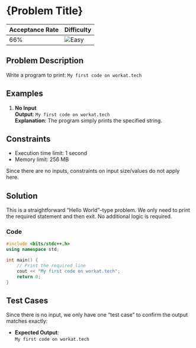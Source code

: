 # {Problem Title}

| Acceptance Rate | Difficulty                                             |
| --------------- | ------------------------------------------------------ |
| 66%           | ![Easy](https://img.shields.io/badge/Easy-brightgreen) |

## Problem Description

Write a program to print:
`My first code on workat.tech`

## Examples

1. **No Input**  
   **Output**: `My first code on workat.tech`   
   **Explanation**: The program simply prints the specified string.

## Constraints

- Execution time limit: 1 second  
- Memory limit: 256 MB

Since there are no inputs, constraints on input size/values do not apply here.

## Solution

This is a straightforward “Hello World”–type problem. We only need to print the required statement and then exit. No additional logic is required.

### Code

```cpp
#include <bits/stdc++.h>
using namespace std;

int main() {
    // Print the required line
    cout << "My first code on workat.tech";
    return 0;
}
```

## Test Cases

Since there is no input, we only have one “test case” to confirm the output matches exactly:

- **Expected Output**:  
  `My first code on workat.tech`
